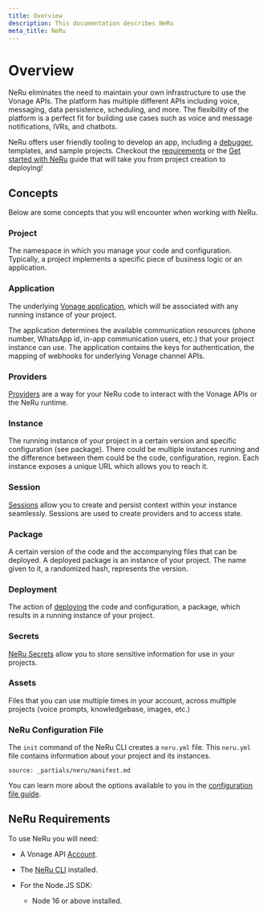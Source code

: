 ```yaml
---
title: Overview
description: This documentation describes NeRu
meta_title: NeRu
---
```


# Overview

NeRu eliminates the need to maintain your own infrastructure to use the Vonage APIs. The platform has multiple different APIs including voice, messaging, data persistence, scheduling, and more. The flexibility of the platform is a perfect fit for building use cases such as voice and message notifications, IVRs, and chatbots.

NeRu offers user friendly tooling to develop an app, including a [debugger](/neru/guides/debugging.md), templates, and sample projects. Checkout the [requirements](/neru/overview#neru-requirements) or the [Get started with NeRu](/neru/getting-started) guide that will take you from project creation to deploying! 

## Concepts

Below are some concepts that you will encounter when working with NeRu.

### Project

The namespace in which you manage your code and configuration. Typically, a project implements a specific piece of business logic or an application.

### Application 

The underlying [Vonage application](/application/overview), which will be associated with any running instance of your project. 

The application determines the available communication resources (phone number, WhatsApp id, in-app communication users, etc.) that your project instance can use. The application contains the keys for authentication, the mapping of webhooks for underlying Vonage channel APIs.

### Providers

[Providers](/neru/providers/overview) are a way for your NeRu code to interact with the Vonage APIs or the NeRu runtime.

### Instance

The running instance of your project in a certain version and specific configuration (see package). There could be multiple instances running and the difference between them could be the code, configuration, region. Each instance exposes a unique URL which allows you to reach it.

### Session

[Sessions](/neru/guides/sessions) allow you to create and persist context within your instance seamlessly. Sessions are used to create providers and to access state.

### Package

A certain version of the code and the accompanying files that can be deployed. A deployed package is an instance of your project. The name given to it, a randomized hash, represents the version.

### Deployment

The action of [deploying](/neru/guides/deploying) the code and configuration, a package, which results in a running instance of your project.

### Secrets

[NeRu Secrets](/neru/guides/secrets) allow you to store sensitive information for use in your projects.

### Assets

Files that you can use multiple times in your account, across multiple projects (voice prompts, knowledgebase, images, etc.)

### NeRu Configuration File

The `init` command of the NeRu CLI creates a `neru.yml` file. This `neru.yml` file contains information about your project and its instances.

```partial
source: _partials/neru/manifest.md
```

You can learn more about the options available to you in the [configuration file guide](/neru/guides/manifest).

## NeRu Requirements

To use NeRu you will need:

* A Vonage API [Account](https://dashboard.nexmo.com/sign-up).
* The [NeRu CLI](/neru/guides/cli) installed.

* For the Node.JS SDK:
    * Node 16 or above installed.